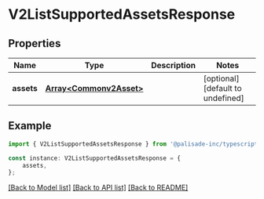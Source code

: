 # V2ListSupportedAssetsResponse


## Properties

Name | Type | Description | Notes
------------ | ------------- | ------------- | -------------
**assets** | [**Array&lt;Commonv2Asset&gt;**](Commonv2Asset.md) |  | [optional] [default to undefined]

## Example

```typescript
import { V2ListSupportedAssetsResponse } from '@palisade-inc/typescript-sdk';

const instance: V2ListSupportedAssetsResponse = {
    assets,
};
```

[[Back to Model list]](../README.md#documentation-for-models) [[Back to API list]](../README.md#documentation-for-api-endpoints) [[Back to README]](../README.md)
